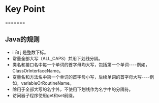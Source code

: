 # Key Point
=======
## Java的规则
- i 和 j 是整数下标。
- 常量全部大写（ALL_CAPS）并用下划线分隔。
- 类名和接口名中每一个单词的首字母均大写，包括第一个单词----例如，ClassOrInterfaceName。
- 变量名和方法名中第一个单词的首字母小写，后续单词的首字母大写----例如，variableOrRoutineName。
- 除用于全部大写的名字外，不使用下划线作为名字中的分隔符。
- 访问器子程序使用get和set前缀。